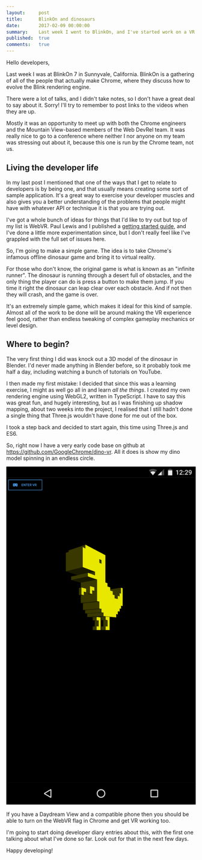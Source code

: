 ```yaml
---
layout:     post
title:      BlinkOn and dinosaurs
date:       2017-02-09 00:00:00
summary:    Last week I went to BlinkOn, and I've started work on a VR game
published:  true
comments:   true
---
```


Hello developers,

Last week I was at BlinkOn 7 in Sunnyvale, California. BlinkOn is a gathering of all of the people that actually make Chrome, where they discuss how to evolve the Blink rendering engine.

There were a lot of talks, and I didn't take notes, so I don't have a great deal to say about it. Sorry! I'll try to remember to post links to the videos when they are up.

Mostly it was an opportunity to meet up with both the Chrome engineers and the Mountain View-based members of the Web DevRel team. It was really nice to go to a conference where neither I nor anyone on my team was stressing out about it, because this one is run by the Chrome team, not us.

## Living the developer life

In my last post I mentioned that one of the ways that I get to relate to developers is by being one, and that usually means creating some sort of sample application. It's a great way to exercise your developer muscles and also gives you a better understanding of the problems that people might have with whatever API or technique it is that you are trying out.

I've got a whole bunch of ideas for things that I'd like to try out but top of my list is WebVR. Paul Lewis and I published a [getting started guide](https://developers.google.com/web/fundamentals/vr/getting-started-with-webvr/), and I've done a little more experimentation since, but I don't really feel like I've grappled with the full set of issues here.

So, I'm going to make a simple game. The idea is to take Chrome's infamous offline dinosaur game and bring it to virtual reality.

For those who don't know, the original game is what is known as an "infinite runner". The dinosaur is running through a desert full of obstacles, and the only thing the player can do is press a button to make them jump. If you time it right the dinosaur can leap clear over each obstacle. And if not then they will crash, and the game is over.

It's an extremely simple game, which makes it ideal for this kind of sample. Almost all of the work to be done will be around making the VR experience feel good, rather than endless tweaking of complex gameplay mechanics or level design.

## Where to begin?

The very first thing I did was knock out a 3D model of the dinosaur in Blender. I'd never made anything in Blender before, so it probably took me half a day, including watching a bunch of tutorials on YouTube.

I then made my first mistake: I decided that since this was a learning exercise, I might as well go all in and learn *all the things*. I created my own rendering engine using WebGL2, written in TypeScript. I have to say this was great fun, and hugely interesting, but as I was finishing up shadow mapping, about two weeks into the project, I realised that I still hadn't done a single thing that Three.js wouldn't have done for me out of the box.

I took a step back and decided to start again, this time using Three.js and ES6.

So, right now I have a very early code base on github at https://github.com/GoogleChrome/dino-vr. All it does is show my dino model spinning in an endless circle.

![Spinning dinosaur](/images/dino-vr.png)

If you have a Daydream View and a compatible phone then you should be able to turn on the WebVR flag in Chrome and get VR working too.

I'm going to start doing developer diary entries about this, with the first one talking about what I've done so far. Look out for that in the next few days.

Happy developing!
